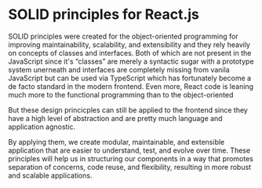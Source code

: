 # SOLID principles for React.js

SOLID principles were created for the object-oriented programming for improving maintainability, scalability, and extensibility and they rely heavily on concepts of classes and interfaces. Both of which are not present in the JavaScript since it's “classes” are merely a syntactic sugar with a prototype system unerneath and interfaces are completely missing from vanila JavaScript but can be used via TypeScript which has fortunately become a de facto standard in the modern frontend. Even more, React code is leaning much more to the functional programming than to the object-oriented

But these design princicples can still be applied to the frontend since they have a high level of abstraction and are pretty much language and application agnostic.

By applying them, we create modular, maintainable, and extensible application that are easier to understand, test, and evolve over time. These principles will help us in structuring our components in a way that promotes separation of concerns, code reuse, and flexibility, resulting in more robust and scalable applications.
